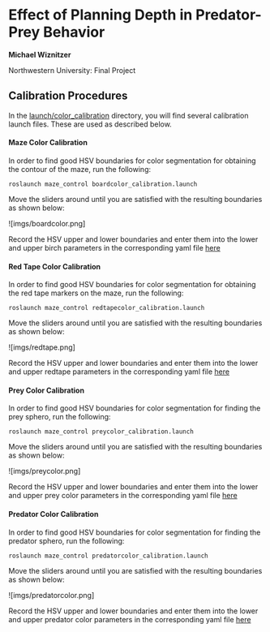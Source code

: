 # Effect of Planning Depth in Predator-Prey Behavior
**Michael Wiznitzer**

Northwestern University: Final Project

## Calibration Procedures
In the [launch/color_calibration](launch/color_calibration) directory, you will find several calibration launch files. These are used as described below.

#### Maze Color Calibration
In order to find good HSV boundaries for color segmentation for obtaining the contour of the maze, run the following:

```
roslaunch maze_control boardcolor_calibration.launch
```

Move the sliders around until you are satisfied with the resulting boundaries as shown below:

![imgs/boardcolor.png]

Record the HSV upper and lower boundaries and enter them into the lower and upper birch parameters in the corresponding yaml file [here](param/mazecolor_calib.yaml)

#### Red Tape Color Calibration
In order to find good HSV boundaries for color segmentation for obtaining the red tape markers on the maze, run the following:

```
roslaunch maze_control redtapecolor_calibration.launch
```

Move the sliders around until you are satisfied with the resulting boundaries as shown below:

![imgs/redtape.png]

Record the HSV upper and lower boundaries and enter them into the lower and upper redtape parameters in the corresponding yaml file [here](param/mazecolor_calib.yaml)

#### Prey Color Calibration
In order to find good HSV boundaries for color segmentation for finding the prey sphero, run the following:

```
roslaunch maze_control preycolor_calibration.launch
```

Move the sliders around until you are satisfied with the resulting boundaries as shown below:

![imgs/preycolor.png]

Record the HSV upper and lower boundaries and enter them into the lower and upper prey color parameters in the corresponding yaml file [here](param/spherocolor_calib.yaml)

#### Predator Color Calibration
In order to find good HSV boundaries for color segmentation for finding the predator sphero, run the following:

```
roslaunch maze_control predatorcolor_calibration.launch
```

Move the sliders around until you are satisfied with the resulting boundaries as shown below:

![imgs/predatorcolor.png]

Record the HSV upper and lower boundaries and enter them into the lower and upper predator color parameters in the corresponding yaml file [here](param/spherocolor_calib.yaml)
